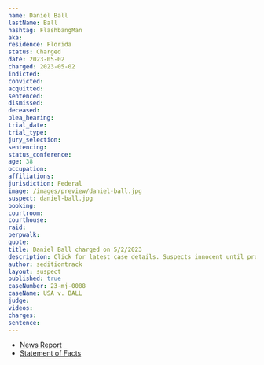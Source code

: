 ```yaml
---
name: Daniel Ball
lastName: Ball
hashtag: FlashbangMan
aka:
residence: Florida
status: Charged
date: 2023-05-02
charged: 2023-05-02
indicted:
convicted:
acquitted:
sentenced:
dismissed:
deceased:
plea_hearing:
trial_date:
trial_type:
jury_selection:
sentencing:
status_conference:
age: 38
occupation:
affiliations:
jurisdiction: Federal
image: /images/preview/daniel-ball.jpg
suspect: daniel-ball.jpg
booking:
courtroom:
courthouse:
raid:
perpwalk:
quote:
title: Daniel Ball charged on 5/2/2023
description: Click for latest case details. Suspects innocent until proven guilty.
author: seditiontrack
layout: suspect
published: true
caseNumber: 23-mj-0088
caseName: USA v. BALL
judge:
videos:
charges:
sentence:
---
```

- [News Report](https://www.nbcnews.com/politics/justice-department/florida-man-charged-setting-explosive-device-jan-6-rcna82564)
- [Statement of Facts](https://www.documentcloud.org/documents/23795560-daniel-ball)
